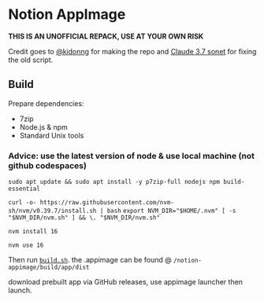 # Notion AppImage

**THIS IS AN UNOFFICIAL REPACK, USE AT YOUR OWN RISK**

Credit goes to [@kidonng](https://github.com/kidonng/notion-appimage) for making the repo and [Claude 3.7 sonet](https://claude.ai) for fixing the old script.

## Build

Prepare dependencies:

- 7zip
- Node.js & npm
- Standard Unix tools

### Advice: use the latest version of node & use local machine (not github codespaces)

`sudo apt update && sudo apt install -y p7zip-full nodejs npm build-essential`

`curl -o- https://raw.githubusercontent.com/nvm-sh/nvm/v0.39.7/install.sh | bash`
`export NVM_DIR="$HOME/.nvm"
[ -s "$NVM_DIR/nvm.sh" ] && \. "$NVM_DIR/nvm.sh"`

`nvm install 16`

`nvm use 16`

Then run [`build.sh`](build.sh). the .appimage can be found @ `/notion-appimage/build/app/dist`

download prebuilt app via GitHub releases, use appimage launcher then launch.
